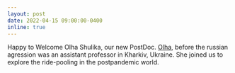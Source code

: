 ```yaml
---
layout: post
date: 2022-04-15 09:00:00-0400
inline: true
---
```


Happy to Welcome Olha Shulika, our new PostDoc. 
[Olha](https://rafalkucharskipk.github.io/research/olha_shulika/), before the russian agression was an assistant professor in Kharkiv, Ukraine. She joined us to explore the ride-pooling in the postpandemic world.
